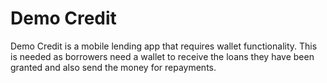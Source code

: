 # Demo Credit
Demo Credit is a mobile lending app that requires wallet functionality. This is needed as borrowers need a wallet to receive the loans they have been granted and also send the money for repayments.
